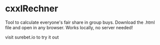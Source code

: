 # cxxlRechner
Tool to calculate everyone's fair share in group buys.
Download the .html file and open in any browser. Works locally, no server needed!

visit surebet.io to try it out
